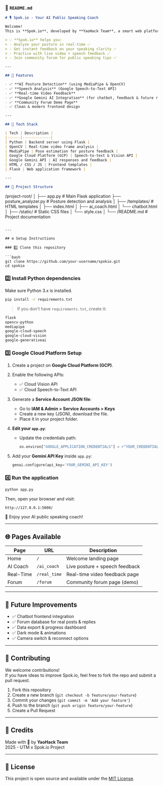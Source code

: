 ### 📄 `README.md`

```markdown
# 🎙️ Spok.io - Your AI Public Speaking Coach

Welcome!  
This is **Spok.io**, developed by **YaoHack Team**, a smart web platform to help everyone improve their public speaking skills using AI posture detection, speech analysis, and community support.

> 💡 **Spok.io** helps you:
> - Analyze your posture in real-time ✅
> - Get instant feedback on your speaking clarity ✅
> - Practice with live video + speech feedback ✅
> - Join community forum for public speaking tips ✅

---

## 🚀 Features

- ✅ **AI Posture Detection** (using MediaPipe & OpenCV)
- ✅ **Speech Analysis** (Google Speech-to-Text API)
- ✅ **Real-time Video Feedback**
- ✅ **Google Gemini AI Integration** (for chatbot, feedback & future roadmap!)
- ✅ **Community Forum Demo Page**
- ✅ Clean & modern frontend design

---

## 🧩 Tech Stack

| Tech | Description |
|------|-------------|
| Python | Backend server using Flask |
| OpenCV | Real-time video frame analysis |
| MediaPipe | Pose estimation for posture feedback |
| Google Cloud Platform (GCP) | Speech-to-text & Vision API |
| Google Gemini API | AI responses and feedback |
| HTML / CSS / JS | Frontend templates |
| Flask | Web application framework |

---

## 📁 Project Structure

```
/project-root/
│
├── app.py                      # Main Flask application
├── posture_analyzer.py         # Posture detection and analysis
│
├── /templates/                 # HTML templates
│   ├── index.html
│   ├── ai_coach.html
│   └── chatbot.html
│
├── /static/                    # Static CSS files
│   └── style.css
│
└── /README.md                  # Project documentation
```

---

## ⚙️ Setup Instructions

### 1️⃣ Clone this repository

```bash
git clone https://github.com/your-username/spokio.git
cd spokio
```

### 2️⃣ Install Python dependencies

Make sure Python 3.x is installed.

```bash
pip install -r requirements.txt
```

> If you don’t have `requirements.txt`, create it:
```bash
flask
opencv-python
mediapipe
google-cloud-speech
google-cloud-vision
google-generativeai
```

### 3️⃣ Google Cloud Platform Setup

1. Create a project on **Google Cloud Platform (GCP)**.
2. Enable the following APIs:
   - ✅ Cloud Vision API
   - ✅ Cloud Speech-to-Text API

3. Generate a **Service Account JSON file**:
   - Go to **IAM & Admin > Service Accounts > Keys**
   - Create a new key (JSON), download the file.
   - Place it in your project folder.

4. **Edit your `app.py`**:
   - Update the credentials path:
     ```python
     os.environ["GOOGLE_APPLICATION_CREDENTIALS"] = r"YOUR_CREDENTIALS_FILE.json"
     ```

5. Add your **Gemini API Key** inside `app.py`:
   ```python
   genai.configure(api_key='YOUR_GEMINI_API_KEY')
   ```

### 4️⃣ Run the application

```bash
python app.py
```

Then, open your browser and visit:
```
http://127.0.0.1:5000/
```

🎉 Enjoy your AI public speaking coach!

---

## 🌐 Pages Available

| Page | URL | Description |
|------|-----|-------------|
| Home | `/` | Welcome landing page |
| AI Coach | `/ai_coach` | Live posture + speech feedback |
| Real-Time | `/real_time` | Real-time video feedback page |
| Forum | `/forum` | Community forum page (demo) |

---

## 🤖 Future Improvements

- ✅ Chatbot frontend integration
- ✅ Forum database for real posts & replies
- ✅ Data export & progress dashboard
- ✅ Dark mode & animations
- ✅ Camera switch & reconnect options

---

## 🤝 Contributing

We welcome contributions!  
If you have ideas to improve Spok.io, feel free to fork the repo and submit a pull request.

1. Fork this repository
2. Create a new branch (`git checkout -b feature/your-feature`)
3. Commit your changes (`git commit -m 'Add your feature'`)
4. Push to the branch (`git push origin feature/your-feature`)
5. Create a Pull Request

---

## 📢 Credits

Made with 💙 by **YaoHack Team**  
2025 - UTM x Spok.io Project

---

## 📄 License

This project is open source and available under the [MIT License](LICENSE).
